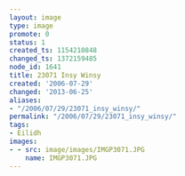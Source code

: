 ```yaml
---
layout: image
type: image
promote: 0
status: 1
created_ts: 1154210848
changed_ts: 1372159485
node_id: 1641
title: 23071 Insy Winsy
created: '2006-07-29'
changed: '2013-06-25'
aliases:
- "/2006/07/29/23071_insy_winsy/"
permalink: "/2006/07/29/23071_insy_winsy/"
tags:
- Eilidh
images:
- - src: image/images/IMGP3071.JPG
    name: IMGP3071.JPG
---
```


